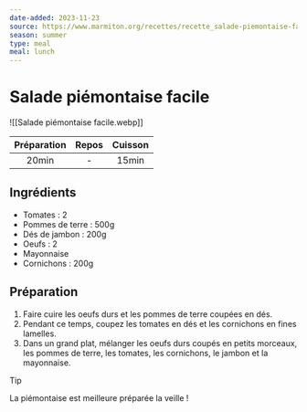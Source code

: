 ```yaml
---
date-added: 2023-11-23
source: https://www.marmiton.org/recettes/recette_salade-piemontaise-facile_168655.aspx
season: summer
type: meal
meal: lunch
---
```


# Salade piémontaise facile

![[Salade piémontaise facile.webp]]

| Préparation | Repos | Cuisson |
|:-----------:|:-----:|:-------:|
|    20min    |   -   |  15min  |

## Ingrédients

- Tomates : 2
- Pommes de terre : 500g
- Dés de jambon : 200g
- Oeufs : 2
- Mayonnaise
- Cornichons : 200g

## Préparation

1. Faire cuire les oeufs durs et les pommes de terre coupées en dés.
2. Pendant ce temps, coupez les tomates en dés et les cornichons en fines lamelles.
3. Dans un grand plat, mélanger les oeufs durs coupés en petits morceaux, les pommes de terre, les tomates, les cornichons, le jambon et la mayonnaise.

> [!tip]
> La piémontaise est meilleure préparée la veille !
